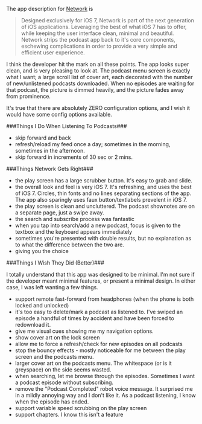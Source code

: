 <!--{PublishedOn:"",Title:"Network Podcast App Review",Intro:"A new podcast app showed up for iPhone and iOS 7. I'm a big podcast listener. Here's my review of this app that's not yet a month old."}-->

The app description for [Network](http://networkapp.net) is

> Designed exclusively for iOS 7, Network is part of the next generation of iOS applications. Leveraging the best of what iOS 7 has to offer, while keeping the user interface clean, minimal and beautiful. Network strips the podcast app back to it's core components, eschewing complications in order to provide a very simple and efficient user experience.

I think the developer hit the mark on all these points. The app looks super clean, and is very pleasing to look at. The podcast menu screen is exactly what I want; a large scroll list of cover art, each decorated with the number of new/unlistened podcasts downloaded. When no episodes are waiting for that podcast, the picture is dimmed heavily, and the picture fades away from prominence.

It's true that there are absolutely ZERO configuration options, and I wish it would have some config options available.

###Things I Do When Listening To Podcasts###

* skip forward and back
* refresh/reload my feed once a day; sometimes in the morning, sometimes in the afternoon.
* skip forward in increments of 30 sec or 2 mins.

###Things Network Gets Right###
* the play screen has a large scrubber button. It's easy to grab and slide.
* the overall look and feel is very iOS 7. It's refreshing, and uses the best of iOS 7. Circles, thin fonts and no lines separating sections of the app. The app also sparingly uses faux button/textlabels prevelent in iOS 7.
* the play screen is clean and uncluttered. The podcast shownotes are on a separate page, just a swipe away.
* the search and subscribe process was fantastic
* when you tap into search/add a new podcast, focus is given to the textbox and the keyboard appears immediately
* sometimes you're presented with double results, but no explanation as to what the difference between the two are.
* giving you the choice

###Things I Wish They Did (Better)###

I totally understand that this app was designed to be minimal. I'm not sure if the developer meant minimal features, or present a minimal design. In either case, I was left wanting a few things.

* support remote fast-forward from headphones (when the phone is both locked and unlocked)
* it's too easy to delete/mark a podcast as listened to. I've swiped an episode a handful of times by accident and have been forced to redownload it.
* give me visual cues showing me my navigation options.
* show cover art on the lock screen
* allow me to force a refresh/check for new episodes on all podcasts 
* stop the bouncy effects - mostly noticeable for me between the play screen and the podcasts menu.
* larger cover art on the podcasts menu. The whitespace (or is it greyspace) on the side seems wasted.
* when searching, let me browse through the episodes. Sometimes I want a podcast episode without subscribing.
* remove the "Podcast Completed" robot voice message. It surprised me in a mildly annoying way and I don't like it. As a podcast listening, I know when the episode has ended.
* support variable speed scrubbing on the play screen
* support chapters. I know this isn't a feature
